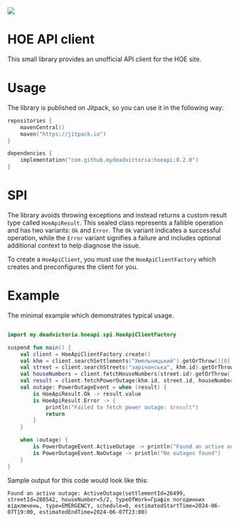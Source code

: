 [![](https://jitpack.io/v/mydeadvictoria/hoeapi.svg)](https://jitpack.io/#mydeadvictoria/hoeapi)

# HOE API client
This small library provides an unofficial API client for the HOE site.

# Usage
The library is published on Jitpack, so you can use it in the following way:
```kotlin
repositories {
    mavenCentral()
    maven("https://jitpack.io")
}

dependencies {
    implementation("com.github.mydeadvictoria:hoeapi:0.2.0")
}
```

# SPI
The library avoids throwing exceptions and instead returns a custom result type called `HoeApiResult`.
This sealed class represents a fallible operation and has two variants: `Ok` and `Error`.
The `Ok` variant indicates a successful operation, while the `Error` variant signifies
a failure and includes optional additional context to help diagnose the issue.

To create a `HoeApiClient`, you must use the `HoeApiClientFactory` which creates
and preconfigures the client for you.

# Example
The minimal example which demonstrates typical usage.
```kotlin

import my.deadvictoria.hoeapi.spi.HoeApiClientFactory

suspend fun main() {
    val client = HoeApiClientFactory.create()
    val khm = client.searchSettlements("Хмельницький").getOrThrow()[0]
    val street = client.searchStreets("зарічанська", khm.id).getOrThrow()[0]
    val houseNumbers = client.fetchHouseNumbers(street.id).getOrThrow()
    val result = client.fetchPowerOutage(khm.id, street.id, houseNumbers.random())
    val outage: PowerOutageEvent = when (result) {
        is HoeApiResult.Ok -> result.value
        is HoeApiResult.Error -> {
            println("Failed to fetch power outage: $result")
            return
        }
    }

    when (outage) {
        is PowerOutageEvent.ActiveOutage -> println("Found an active outage: $outage")
        is PowerOutageEvent.NoOutage -> println("No outages found")
    }
}
```
Sample output for this code would look like this:
```shell
Found an active outage: ActiveOutage(settlementId=26499, streetId=280542, houseNumber=5/2, typeOfWork=Графік погодинних відключень, type=EMERGENCY, schedule=0, estimatedStartTime=2024-06-07T19:00, estimatedEndTime=2024-06-07T23:00)
```
